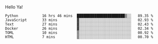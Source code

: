 Hello Ya!

<!--START_SECTION:waka-->

```text
Python           16 hrs 46 mins  ██████████████████████▒░░   89.35 %
JavaScript       33 mins         ▓░░░░░░░░░░░░░░░░░░░░░░░░   02.93 %
Text             27 mins         ▓░░░░░░░░░░░░░░░░░░░░░░░░   02.43 %
Docker           26 mins         ▓░░░░░░░░░░░░░░░░░░░░░░░░   02.34 %
TOML             10 mins         ▒░░░░░░░░░░░░░░░░░░░░░░░░   00.92 %
HTML             7 mins          ▒░░░░░░░░░░░░░░░░░░░░░░░░   00.70 %
```

<!--END_SECTION:waka-->
